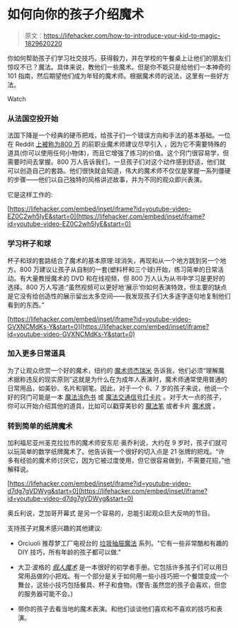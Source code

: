 # 如何向你的孩子介绍魔术

> 原文：<https://lifehacker.com/how-to-introduce-your-kid-to-magic-1829620220>

你如何帮助孩子们学习社交技巧，获得毅力，并在学校的午餐桌上让他们的朋友们惊叹不已？魔法。具体来说，教他们一些魔术。但是你不能只是给他们一本神奇的 101 指南，然后期望他们成为年轻的魔术师。根据魔术师的说法，这里有一些好方法。

Watch

### 从法国空投开始

法国下降是一个经典的硬币把戏，给孩子们一个错误方向和手法的基本基础。一位在 Reddit [上被称为](https://offspring.lifehacker.com/how-to-introduce-your-kid-to-magic-1829620220?rev=1539577440819)[800 万](https://www.reddit.com/user/8million) 的前职业魔术师建议尽早引入 ，因为它不需要特殊的道具(你可以使用任何小物体)，而且它增强了练习的价值。这个窍门很容易学，但需要时间去掌握。800 万人告诉我们，一旦孩子们对这个动作感到舒适，他们就可以创造自己的套路。他们很快就会知道，伟大的魔术师不仅仅是掌握一系列僵硬的步骤——他们以自己独特的风格讲述故事，并为不同的观众即兴表演。

它是这样工作的:

 [https://lifehacker.com/embed/inset/iframe?id=youtube-video-EZ0C2wh5IyE&start=0](https://lifehacker.com/embed/inset/iframe?id=youtube-video-EZ0C2wh5IyE&start=0) 

### 学习杯子和球

杯子和球的套路结合了魔术的基本原理:球消失，再现和从一个地方跳到另一个地方。800 万建议让孩子从自制的一套(塑料杯和三个球)开始，练习简单的日常活动。有大量教授魔术的 DVD 和在线视频，但 800 万人认为从书中学习是更好的选择。800 万人写道:“虽然视频可以更好地‘展示’你如何表演特效，但主要的缺点是它没有给创造性的展示留出太多空间——我发现孩子们大多逐字逐句地复制他们看到的东西。”

 [https://lifehacker.com/embed/inset/iframe?id=youtube-video-GVXNCMdKs-Y&start=0](https://lifehacker.com/embed/inset/iframe?id=youtube-video-GVXNCMdKs-Y&start=0) 

### 加入更多日常道具

为了让观众欣赏一个好的魔术，纽约的 [魔术师杰瑞米](http://www.jeremythemagician.com) 告诉我，他们必须“理解魔术据称违反的现实原则”这就是为什么在为成年人表演时，魔术师通常使用普通的日常用品，如美钞、名片和钢笔。因此，对于一个 6、7 岁的孩子来说，他说一个好的窍门可能是一本 [魔法涂色书](https://www.amazon.com/Magic-Makers-Coloring-Tricks-Inches/dp/B000JRL51M?asc_campaign=InlineText&asc_refurl=https://lifehacker.com/how-to-introduce-your-kid-to-magic-1829620220&asc_source=&tag=kinjalifehackerlink-20) 或 [魔法交通信号灯卡片](https://www.amazon.com/Stop-Light-Cards-Magic-Trick/dp/B000K0T8EY?asc_campaign=InlineText&asc_refurl=https://lifehacker.com/how-to-introduce-your-kid-to-magic-1829620220&asc_source=&tag=kinjalifehackerlink-20) 。对于大一点的孩子，你可以开始介绍其他的道具，比如可以戳穿美钞的 [魔法笔](https://www.amazon.com/Magic-Makers-Original-Dollar-Penetrating/dp/B000K0SY8A?asc_campaign=InlineText&asc_refurl=https://lifehacker.com/how-to-introduce-your-kid-to-magic-1829620220&asc_source=&tag=kinjalifehackerlink-20) 或者卡片 [魔术牌](https://www.amazon.com/Magic-Geek-Bicycle-Svengali-Deck/dp/B00168708K?asc_campaign=InlineText&asc_refurl=https://lifehacker.com/how-to-introduce-your-kid-to-magic-1829620220&asc_source=&tag=kinjalifehackerlink-20) 。

### 转到简单的纸牌魔术

加利福尼亚州圣克拉拉市的魔术师安东尼·奥乔利说，大约在 9 岁时，孩子们就可以玩简单的数学纸牌魔术了。他告诉我一个很好的切入点是 21 张牌的把戏。“许多有经验的魔术师讨厌它，因为它被过度使用，但它很容易做到，不需要花招，”他解释说。

 [https://lifehacker.com/embed/inset/iframe?id=youtube-video-d7dg7gVDWyg&start=0](https://lifehacker.com/embed/inset/iframe?id=youtube-video-d7dg7gVDWyg&start=0) 

奥丘利说，芝加哥开幕式 是另一个容易的，总能引起观众巨大反响的节目。

支持孩子对魔术感兴趣的其他建议:

*   Orciuoli 推荐梦工厂电视台的 [垃圾抽屉魔法](https://www.youtube.com/playlist?list=PLMdKMaqxA078SC5Or7pwNphIdxKqmtoK2) 系列。"它有一些非常酷和有趣的 DIY 技巧，所有年龄的孩子都可以做."

*   大卫·波格的 [*假人魔术*](https://www.amazon.com/Magic-Dummies-David-Pogue/dp/0764551019?asc_campaign=InlineText&asc_refurl=https://lifehacker.com/how-to-introduce-your-kid-to-magic-1829620220&asc_source=&tag=kinjalifehackerlink-20) 是一本很好的初学者手册。它包括许多孩子们可以用日常用品做的小把戏。有一个部分是关于如何用一些小技巧把一个餐馆变成一个舞台，这些小技巧包括餐具、杯子和食物。(警告:虽然您的孩子会喜欢，但您的服务器可能不会。)
*   带你的孩子去看当地的魔术表演。和他们谈谈他们喜欢和不喜欢的技巧和表演。